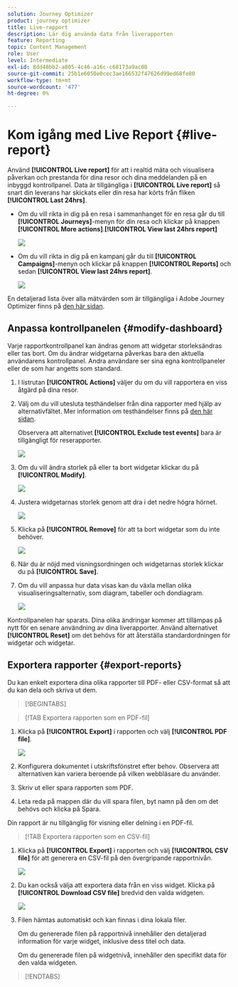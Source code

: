```yaml
---
solution: Journey Optimizer
product: journey optimizer
title: Live-rapport
description: Lär dig använda data från liverapporten
feature: Reporting
topic: Content Management
role: User
level: Intermediate
exl-id: 8dd48bb2-a805-4c46-a16c-c68173a9ac08
source-git-commit: 25b1e6050e0cec3ae166532f47626d99ed68fe80
workflow-type: tm+mt
source-wordcount: '477'
ht-degree: 0%

---
```


# Kom igång med Live Report {#live-report}

Använd **[!UICONTROL Live report]** för att i realtid mäta och visualisera påverkan och prestanda för dina resor och dina meddelanden på en inbyggd kontrollpanel. Data är tillgängliga i **[!UICONTROL Live report]** så snart din leverans har skickats eller din resa har körts från fliken **[!UICONTROL Last 24hrs]**.

* Om du vill rikta in dig på en resa i sammanhanget för en resa går du till **[!UICONTROL Journeys]**-menyn för din resa och klickar på knappen **[!UICONTROL More actions]**.**[!UICONTROL View last 24hrs report]**

  ![](assets/report_journey.png)

* Om du vill rikta in dig på en kampanj går du till **[!UICONTROL Campaigns]**-menyn och klickar på knappen **[!UICONTROL Reports]** och sedan **[!UICONTROL View last 24hrs report]**.

  ![](assets/report_campaign.png)

En detaljerad lista över alla mätvärden som är tillgängliga i Adobe Journey Optimizer finns på [den här sidan](#list-of-components-live).

## Anpassa kontrollpanelen {#modify-dashboard}

Varje rapportkontrollpanel kan ändras genom att widgetar storleksändras eller tas bort. Om du ändrar widgetarna påverkas bara den aktuella användarens kontrollpanel. Andra användare ser sina egna kontrollpaneler eller de som har angetts som standard.

1. I listrutan **[!UICONTROL Actions]** väljer du om du vill rapportera en viss åtgärd på dina resor.

1. Välj om du vill utesluta testhändelser från dina rapporter med hjälp av alternativfältet. Mer information om testhändelser finns på [den här sidan](../building-journeys/testing-the-journey.md).

   Observera att alternativet **[!UICONTROL Exclude test events]** bara är tillgängligt för reserapporter.

   ![](assets/report_modify_6.png)

1. Om du vill ändra storlek på eller ta bort widgetar klickar du på **[!UICONTROL Modify]**.

   ![](assets/report_modify_7.png)

1. Justera widgetarnas storlek genom att dra i det nedre högra hörnet.

   ![](assets/report_modify_8.png)

1. Klicka på **[!UICONTROL Remove]** för att ta bort widgetar som du inte behöver.

   ![](assets/report_modify_9.png)

1. När du är nöjd med visningsordningen och widgetarnas storlek klickar du på **[!UICONTROL Save]**.

1. Om du vill anpassa hur data visas kan du växla mellan olika visualiseringsalternativ, som diagram, tabeller och dondiagram.

   ![](assets/report_modify_11.png)

Kontrollpanelen har sparats. Dina olika ändringar kommer att tillämpas på nytt för en senare användning av dina liverapporter. Använd alternativet **[!UICONTROL Reset]** om det behövs för att återställa standardordningen för widgetar och widgetar.

## Exportera rapporter {#export-reports}

Du kan enkelt exportera dina olika rapporter till PDF- eller CSV-format så att du kan dela och skriva ut dem.

>[!BEGINTABS]

>[!TAB Exportera rapporten som en PDF-fil]

1. Klicka på **[!UICONTROL Export]** i rapporten och välj **[!UICONTROL PDF file]**.

   ![](assets/export_6.png)

1. Konfigurera dokumentet i utskriftsfönstret efter behov. Observera att alternativen kan variera beroende på vilken webbläsare du använder.

1. Skriv ut eller spara rapporten som PDF.

1. Leta reda på mappen där du vill spara filen, byt namn på den om det behövs och klicka på Spara.

Din rapport är nu tillgänglig för visning eller delning i en PDF-fil.

>[!TAB Exportera rapporten som en CSV-fil]

1. Klicka på **[!UICONTROL Export]** i rapporten och välj **[!UICONTROL CSV file]** för att generera en CSV-fil på den övergripande rapportnivån.

   ![](assets/export_4.png)

1. Du kan också välja att exportera data från en viss widget. Klicka på **[!UICONTROL Download CSV file]** bredvid den valda widgeten.

   ![](assets/export_5.png)

1. Filen hämtas automatiskt och kan finnas i dina lokala filer.

   Om du genererade filen på rapportnivå innehåller den detaljerad information för varje widget, inklusive dess titel och data.

   Om du genererade filen på widgetnivå, innehåller den specifikt data för den valda widgeten.

>[!ENDTABS]
